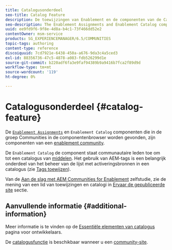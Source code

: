 ```yaml
---
title: Catalogusonderdeel
seo-title: Catalog Feature
description: De toewijzingen van Enablement en de componenten van de Catalogus van Enablement zijn componenten van een enablement gemeenschap
seo-description: The Enablement Assignments and Enablement Catalog components are components of an enablement community
uuid: ee9fd9f6-9f8e-4d8a-b4c1-73f466dd52e2
contentOwner: msm-service
products: SG_EXPERIENCEMANAGER/6.5/COMMUNITIES
topic-tags: authoring
content-type: reference
discoiquuid: 7cd7921e-6438-450a-a676-9da3c4a5ced3
exl-id: 88356736-47c5-4878-a083-fdb526299d1e
source-git-commit: b220adf6fa3e9faf94389b9a9416b7fca2f89d9d
workflow-type: tm+mt
source-wordcount: '119'
ht-degree: 0%

---
```


# Catalogusonderdeel {#catalog-feature}

De [`Enablement Assignments`](assignments.md) en `Enablement Catalog` componenten die in de groep Communities in de componentenbrowser worden gevonden, zijn componenten van een [enablement community](overview.md#enablement-community).

De `Enablement Catalog` de component staat communautaire leden toe om tot een catalogus van [middelen](resources.md). Het gebruik van AEM-tags is een belangrijk onderdeel van het beheer van de lijst met activeringsbronnen in een catalogus (zie [Tags toewijzen](tag-resources.md)).

Van de [Aan de slag met AEM Communities for Enablement](getting-started-enablement.md) zelfstudie, zie de mening van een lid van toewijzingen en catalogi in [Ervaar de gepubliceerde site](enablement-published-site.md) sectie.

## Aanvullende informatie {#additional-information}

Meer informatie is te vinden op de [Essentiële elementen van catalogus](catalog-developer-essentials.md) pagina voor ontwikkelaars.

De [catalogusfunctie](functions.md#catalog-function) is beschikbaar wanneer u een [community-site](sites-console.md).
